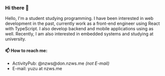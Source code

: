 ### Hi there 👋

Hello, I'm a student studying programming.
I have been interested in web development in the past, currently work as a front-end engineer using React with TypeScript.
I also develop backend and mobile applications using as well.
Recently, I am also interested in embedded systems and studying at university.

#### 📫 How to reach me:

- ActivityPub: @nzws<span>@</span>don.nzws.me *(not E-mail)*
- E-mail: yuzu at nzws.me

